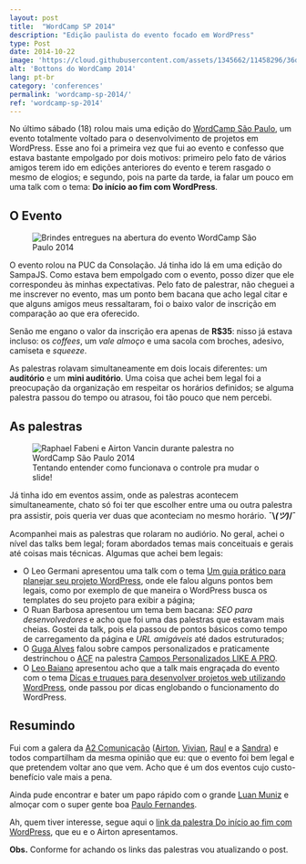 ```yaml
---
layout: post
title:  "WordCamp SP 2014"
description: "Edição paulista do evento focado em WordPress"
type: Post
date: 2014-10-22
image: 'https://cloud.githubusercontent.com/assets/1345662/11458296/36dd39cc-96a4-11e5-974c-6dedb5a4682b.jpg'
alt: 'Bottons do WordCamp 2014'
lang: pt-br
category: 'conferences'
permalink: 'wordcamp-sp-2014/'
ref: 'wordcamp-sp-2014'
---
```


No último sábado (18) rolou mais uma edição do [WordCamp São Paulo](http://2014.saopaulo.wordcamp.org/), um evento totalmente voltado para o desenvolvimento de projetos em WordPress. Esse ano foi a primeira vez que fui ao evento e confesso que estava bastante empolgado por dois motivos: primeiro pelo fato de vários amigos terem ido em edições anteriores do evento e terem rasgado o mesmo de elogios; e segundo, pois na parte da tarde, ia falar um pouco em uma talk com o tema: <b>Do início ao fim com WordPress</b>.

## O Evento

<figure class="thumb-left loading">
    <img src="https://cloud.githubusercontent.com/assets/1345662/11458294/36d7edaa-96a4-11e5-8545-d5aa02606b7e.jpg" alt="Brindes entregues na abertura do evento WordCamp São Paulo 2014">
</figure>

O evento rolou na PUC da Consolação. Já tinha ido lá em uma edição do SampaJS. Como estava bem empolgado com o evento, posso dizer que ele correspondeu às minhas expectativas. Pelo fato de palestrar, não cheguei a me inscrever no evento, mas um ponto bem bacana que acho legal citar e que alguns amigos meus ressaltaram, foi o baixo valor de inscrição em comparação ao que era oferecido.

Senão me engano o valor da inscrição era apenas de **R$35**: nisso já estava incluso: os <i>coffees</i>,  um <i>vale almoço</i> e uma sacola com broches, adesivo, camiseta e *squeeze*.

As palestras rolavam simultaneamente em dois locais diferentes: um <b>auditório</b> e um <b>mini auditório</b>. Uma coisa que achei bem legal foi a preocupação da organização em respeitar os horários definidos; se alguma palestra passou do tempo ou atrasou, foi tão pouco que nem percebi.

## As palestras

<figure class="thumb-right loading">
    <img src="https://cloud.githubusercontent.com/assets/1345662/11458295/36db2f1a-96a4-11e5-8f06-534decc3780b.jpg" alt="Raphael Fabeni e Airton Vancin durante palestra no WordCamp São Paulo 2014">
    <figcaption>Tentando entender como funcionava o controle pra mudar o slide!</figcaption>
</figure>

Já tinha ido em eventos assim, onde as palestras acontecem simultaneamente, chato só foi ter que escolher entre uma ou outra palestra pra assistir, pois queria ver duas que aconteciam no mesmo horário. <b>¯\\_(ツ)_/¯</b>

Acompanhei mais as palestras que rolaram no audiório. No geral, achei o nível das talks bem legal; foram abordados temas mais conceituais e gerais até coisas mais técnicas. Algumas que achei bem legais:

* O Leo Germani apresentou uma talk com o tema [Um guia prático para planejar seu projeto WordPress](https://github.com/leogermani/apresentacao-planejando-projeto-wp), onde ele falou alguns pontos bem legais, como por exemplo de que maneira o WordPress busca os templates do seu projeto para exibir a página;
* O Ruan Barbosa apresentou um tema bem bacana: <i>SEO para desenvolvedores</i> e acho que foi uma das palestras que estavam mais cheias. Gostei da talk, pois ela passou de pontos básicos como tempo de carregamento da página e <i>URL amigáveis</i> até dados estruturados;
* O [Guga Alves](https://twitter.com/GugaAlves) falou sobre campos personalizados e praticamente destrinchou o [ACF](http://www.advancedcustomfields.com/) na palestra [Campos Personalizados LIKE A PRO](http://pt.slideshare.net/gugaalves/campos-personalizados-like-a-pro-wordcamp-so-paulo-2014).
* O [Leo Baiano](https://twitter.com/leobaiano) apresentou acho que a talk mais engraçada do evento com o tema [Dicas e truques para desenvolver projetos web utilizando WordPress](http://www.slideshare.net/leobaiano1/dicas-e-truques-para-desenvolver-projetos-web-utilizando-wordpress), onde passou por dicas englobando o funcionamento do WordPress.

## Resumindo

Fui com a galera da [A2 Comunicação](http://www.a2comunicacao.com.br) ([Airton](https://twitter.com/airtonvancin), [Vivian](https://twitter.com/viiholiveira), [Raul](https://twitter.com/raulcarval) e a [Sandra](https://twitter.com/sansegato)) e todos compartilham da mesma opinião que eu: que o evento foi bem legal e que pretendem voltar ano que vem. Acho que é um dos eventos cujo custo-benefício vale mais a pena.

Ainda pude encontrar e bater um papo rápido com o grande [Luan Muniz](https://twitter.com/lluanmuniz) e almoçar com o super gente boa [Paulo Fernandes](https://twitter.com/paulofernandesj).

Ah, quem tiver interesse, segue aqui o [link da palestra Do início ao fim com WordPress](https://speakerdeck.com/raphaelfabeni/do-inicio-ao-fim-com-wordpress), que eu e o Airton apresentamos.

**Obs.** Conforme for achando os links das palestras vou atualizando o post.
